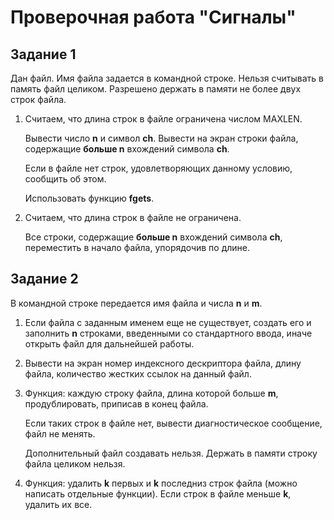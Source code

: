 # Проверочная работа "Сигналы"

## Задание 1

Дан файл. Имя файла задается в командной строке. Нельзя считывать в память файл целиком. Разрешено держать в памяти не более двух строк файла.

1. Считаем, что длина строк в файле ограничена числом MAXLEN.

   Вывести число **n** и символ **ch**. Вывести на экран строки файла, содержащие **больше n** вхождений символа **ch**.

   Если в файле нет строк, удовлетворяющих данному условию, сообщить об этом. 

   Использовать функцию **fgets**.
2. Считаем, что длина строк в файле не ограничена. 
   
   Все строки, содержащие **больше n** вхождений символа **ch**, переместить в начало файла, упорядочив по длине.

## Задание 2

В командной строке передается имя файла и числа **n** и **m**.

1. Если файла с заданным именем еще не существует, создать его и заполнить **n** строками, введенными со стандартного ввода, иначе открыть файл для дальнейшей работы.
2. Вывести на экран номер индексного дескриптора файла, длину файла, количество жестких ссылок на данный файл.
3. Функция: каждую строку файла, длина которой больше **m**, продублировать, приписав в конец файла.

   Если таких строк в файле нет, вывести диагностическое сообщение, файл не менять.

   Дополнительный файл создавать нельзя. Держать в памяти строку файла целиком нельзя.
4. Функция: удалить **k** первых и **k** последниз строк файла (можно написать отдельные функции). Если строк в файле меньше **k**, удалить их все.
